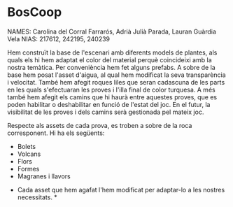 # BosCoop

NAMES: Carolina del Corral Farrarós, Adrià Julià Parada, Lauran Guàrdia Vela 
NIAS: 217612, 242195, 240239

Hem construït la base de l'escenari amb diferents models de plantes, als quals els hi hem adaptat el color del material perquè coincideixi amb la nostra temàtica. Per conveniència hem fet alguns prefabs. A sobre de la base hem posat l'asset d'aigua, al qual hem modificat la seva transparència i velocitat. També hem afegit roques liles que seran cadascuna de les parts en les quals s'efectuaran les proves i l'illa final de color turquesa. A més també hem afegit els camins que hi haurà entre aquestes proves, que es poden habilitar o deshabilitar en funció de l'estat del joc. En el futur, la visibilitat de les proves i dels camins serà gestionada pel mateix joc.

Respecte als assets de cada prova, es troben a sobre de la roca corresponent. Hi ha els següents:
- Bolets
- Volcans
- Flors
- Formes
- Magranes i llavors

* Cada asset que hem agafat l'hem modificat per adaptar-lo a les nostres necessitats. *
